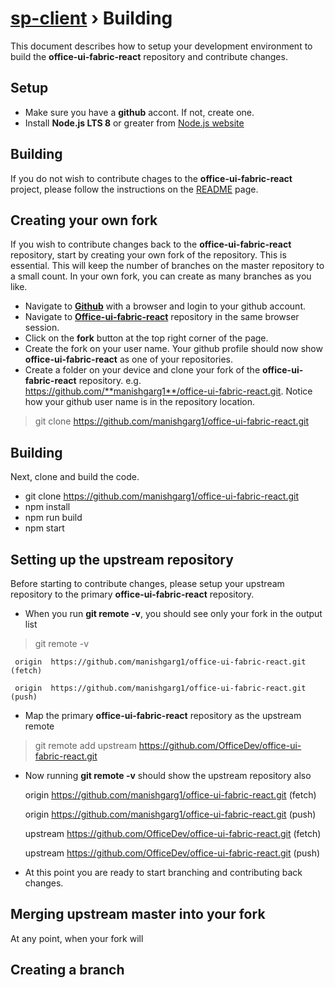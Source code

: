 # [sp-client](../../../README.md) › Building

This document describes how to setup your development environment to build the **office-ui-fabric-react** repository and contribute changes.

## Setup

- Make sure you have a **github** accont. If not, create one.
- Install **Node.js LTS 8** or greater from [Node.js website](https://nodejs.org/en/)

## Building

If you do not wish to contribute chages to the **office-ui-fabric-react** project, please follow the instructions on the [README](../README.md) page.

## Creating your own fork

If you wish to contribute changes back to the **office-ui-fabric-react** repository, start by creating your own fork of the repository. This is essential. This will keep the number of branches on the master repository to a small count. In your own fork, you can create as many branches as you like.

- Navigate to **[Github](https://www.github.com)** with a browser and login to your github account.
- Navigate to **[Office-ui-fabric-react](https://github.com/OfficeDev/office-ui-fabric-react)** repository in the same browser session.
- Click on the **fork** button at the top right corner of the page.
- Create the fork on your user name. Your github profile should now show **office-ui-fabric-react** as one of your repositories.
- Create a folder on your device and clone your fork of the **office-ui-fabric-react** repository. e.g. https://github.com/**manishgarg1**/office-ui-fabric-react.git. Notice how your github user name is in the repository location.
> git clone https://github.com/manishgarg1/office-ui-fabric-react.git

## Building

Next, clone and build the code.

- git clone https://github.com/manishgarg1/office-ui-fabric-react.git
- npm install
- npm run build
- npm start

## Setting up the upstream repository

Before starting to contribute changes, please setup your upstream repository to the primary **office-ui-fabric-react** repository.

- When you run **git remote -v**, you should see only your fork in the output list
>git remote -v

     origin  https://github.com/manishgarg1/office-ui-fabric-react.git (fetch)

     origin  https://github.com/manishgarg1/office-ui-fabric-react.git (push)

- Map the primary **office-ui-fabric-react** repository as the upstream remote
>git remote add upstream https://github.com/OfficeDev/office-ui-fabric-react.git

- Now running **git remote -v** should show the upstream repository also

     origin  https://github.com/manishgarg1/office-ui-fabric-react.git (fetch)

     origin  https://github.com/manishgarg1/office-ui-fabric-react.git (push)

     upstream        https://github.com/OfficeDev/office-ui-fabric-react.git (fetch)

     upstream        https://github.com/OfficeDev/office-ui-fabric-react.git (push)


- At this point you are ready to start branching and contributing back changes.

## Merging upstream master into your fork

At any point, when your fork will
## Creating a branch

